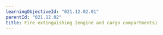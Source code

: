 ```yaml
---
learningObjectiveId: "021.12.02.01"
parentId: "021.12.02"
title: Fire extinguishing (engine and cargo compartments)
---
```

